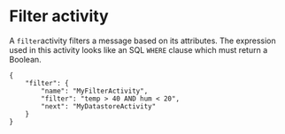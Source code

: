 # Filter activity<a name="pipeline-activities-filter"></a>

A `filter`activity filters a message based on its attributes\. The expression used in this activity looks like an SQL `WHERE` clause which must return a Boolean\.

```
{
    "filter": {
        "name": "MyFilterActivity",
        "filter": "temp > 40 AND hum < 20",
        "next": "MyDatastoreActivity"
    }
}
```